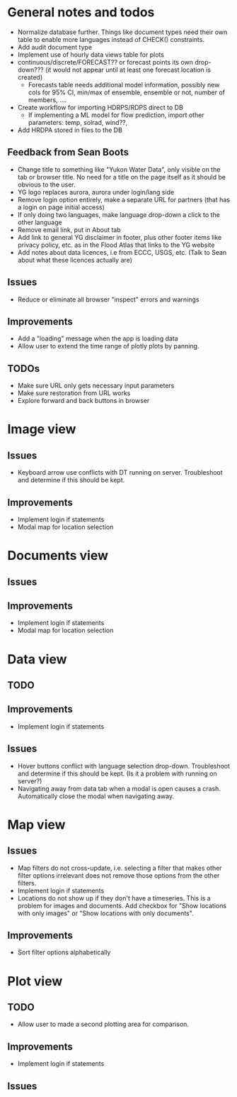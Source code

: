 # General notes and todos
- Normalize database further. Things like document types need their own table to enable more languages instead of CHECK() constraints.
- Add audit document type
- Implement use of hourly data views table for plots
- continuous/discrete/FORECAST?? or forecast points its own drop-down??? (it would not appear until at least one forecast location is created)
  - Forecasts table needs additional model information, possibly new cols for 95% CI, min/max of ensemble, ensemble or not, number of members, ....
- Create workflow for importing HDRPS/RDPS direct to DB
  - If implementing a ML model for flow prediction, import other parameters: temp, solrad, wind??, 
- Add HRDPA stored in files to the DB

## Feedback from Sean Boots
- Change title to something like "Yukon Water Data", only visible on the tab or browser title. No need for a title on the page itself as it should be obvious to the user.
- YG logo replaces aurora, aurora under login/lang side
- Remove login option entirely, make a separate URL for partners (that has a login on page initial access)
- If only doing two languages, make language drop-down a click to the other language
- Remove email link, put in About tab
- Add link to general YG disclaimer in footer, plus other footer items like privacy policy, etc. as in the Flood Atlas that links to the YG website
- Add notes about data licences, i.e from ECCC, USGS, etc. (Talk to Sean about what these licences actually are)


## Issues
- Reduce or eliminate all browser "inspect" errors and warnings
## Improvements
- Add a "loading" message when the app is loading data
- Allow user to extend the time range of plotly plots by panning.
## TODOs
- Make sure URL only gets necessary input parameters
- Make sure restoration from URL works
- Explore forward and back buttons in browser


# Image view
## Issues
- Keyboard arrow use conflicts with DT running on server. Troubleshoot and determine if this should be kept.
## Improvements
- Implement login if statements
- Modal map for location selection


# Documents view
## Issues
## Improvements
- Implement login if statements
- Modal map for location selection


# Data view
## TODO
## Improvements
- Implement login if statements
## Issues
- Hover buttons conflict with language selection drop-down. Troubleshoot and determine if this should be kept. (Is it a problem with running on server?)
- Navigating away from data tab when a modal is open causes a crash. Automatically close the modal when navigating away.

# Map view
## Issues
- Map filters do not cross-update, i.e. selecting a filter that makes other filter options irrelevant does not remove those options from the other filters.
- Implement login if statements
- Locations do not show up if they don't have a timeseries. This is a problem for images and documents. Add checkbox for "Show locations with only images" or "Show locations with only documents".
## Improvements
- Sort filter options alphabetically


# Plot view
## TODO
- Allow user to made a second plotting area for comparison.
## Improvements
- Implement login if statements
## Issues

